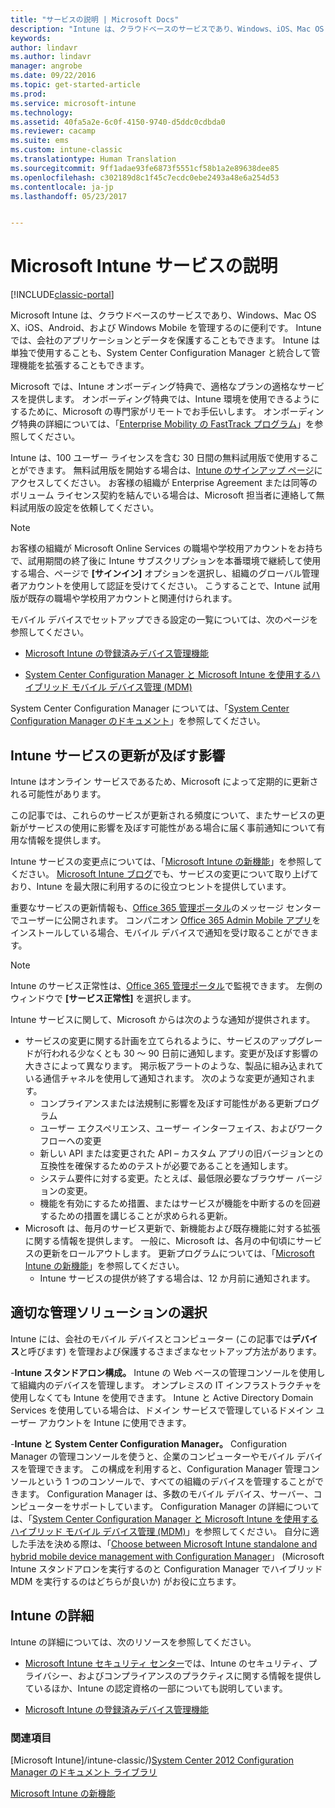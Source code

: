 ```yaml
---
title: "サービスの説明 | Microsoft Docs"
description: "Intune は、クラウドベースのサービスであり、Windows、iOS、Mac OS X、Android、および Windows Mobile デバイスを管理するのに便利です。"
keywords: 
author: lindavr
ms.author: lindavr
manager: angrobe
ms.date: 09/22/2016
ms.topic: get-started-article
ms.prod: 
ms.service: microsoft-intune
ms.technology: 
ms.assetid: 40fa5a2e-6c0f-4150-9740-d5ddc0cdbda0
ms.reviewer: cacamp
ms.suite: ems
ms.custom: intune-classic
ms.translationtype: Human Translation
ms.sourcegitcommit: 9ff1adae93fe6873f5551cf58b1a2e89638dee85
ms.openlocfilehash: c302189d8c1f45c7ecdc0ebe2493a48e6a254d53
ms.contentlocale: ja-jp
ms.lasthandoff: 05/23/2017


---
```


# <a name="microsoft-intune-service-description"></a>Microsoft Intune サービスの説明

[!INCLUDE[classic-portal](../includes/classic-portal.md)]

Microsoft Intune は、クラウドベースのサービスであり、Windows、Mac OS X、iOS、Android、および Windows Mobile を管理するのに便利です。 Intune では、会社のアプリケーションとデータを保護することもできます。 Intune は単独で使用することも、System Center Configuration Manager と統合して管理機能を拡張することもできます。

Microsoft では、Intune オンボーディング特典で、適格なプランの適格なサービスを提供します。 オンボーディング特典では、Intune 環境を使用できるようにするために、Microsoft の専門家がリモートでお手伝いします。 オンボーディング特典の詳細については、「[Enterprise Mobility の FastTrack プログラム](http://go.microsoft.com/fwlink/?LinkId=619281)」を参照してください。

Intune は、100 ユーザー ライセンスを含む 30 日間の無料試用版で使用することができます。 無料試用版を開始する場合は、[Intune のサインアップ ページ](https://www.microsoft.com/server-cloud/products/microsoft-intune/)にアクセスしてください。 お客様の組織が Enterprise Agreement または同等のボリューム ライセンス契約を結んでいる場合は、Microsoft 担当者に連絡して無料試用版の設定を依頼してください。

> [!NOTE]
> お客様の組織が Microsoft Online Services の職場や学校用アカウントをお持ちで、試用期間の終了後に Intune サブスクリプションを本番環境で継続して使用する場合、ページで **[サインイン]** オプションを選択し、組織のグローバル管理者アカウントを使用して認証を受けてください。 こうすることで、Intune 試用版が既存の職場や学校用アカウントと関連付けられます。

モバイル デバイスでセットアップできる設定の一覧については、次のページを参照してください。

-   [Microsoft Intune の登録済みデバイス管理機能](/intune-classic/get-started/mobile-device-management-capabilities-in-microsoft-intune)

-   [System Center Configuration Manager と Microsoft Intune を使用するハイブリッド モバイル デバイス管理 (MDM)](https://technet.microsoft.com/library/mt627883.aspx)

System Center Configuration Manager については、「[System Center Configuration Manager のドキュメント](https://technet.microsoft.com/library/mt346023.aspx)」を参照してください。

## <a name="learn-how-intune-service-updates-affect-you"></a>Intune サービスの更新が及ぼす影響
Intune はオンライン サービスであるため、Microsoft によって定期的に更新される可能性があります。

この記事では、これらのサービスが更新される頻度について、またサービスの更新がサービスの使用に影響を及ぼす可能性がある場合に届く事前通知について有用な情報を提供します。

Intune サービスの変更点については、「[Microsoft Intune の新機能](/intune-classic/deploy-use/whats-new-in-microsoft-intune)」を参照してください。 [Microsoft Intune ブログ](http://blogs.technet.com/b/microsoftintune/)でも、サービスの変更について取り上げており、Intune を最大限に利用するのに役立つヒントを提供しています。

重要なサービスの更新情報も、[Office 365 管理ポータル](https://portal.office.com/Admin/Default.aspx)のメッセージ センターでユーザーに公開されます。 コンパニオン [Office 365 Admin Mobile アプリ](https://support.office.com/article/Office-365-Admin-Mobile-App-e16f6421-2a1a-4142-bf9d-9846600a060a)をインストールしている場合、モバイル デバイスで通知を受け取ることができます。

> [!NOTE]
> Intune のサービス正常性は、[Office 365 管理ポータル](https://portal.office.com/Admin/Default.aspx)で監視できます。 左側のウィンドウで **[サービス正常性]** を選択します。  

Intune サービスに関して、Microsoft からは次のような通知が提供されます。
-   サービスの変更に関する計画を立てられるように、サービスのアップグレードが行われる少なくとも 30 ～ 90 日前に通知します。変更が及ぼす影響の大きさによって異なります。 掲示板アラートのような、製品に組み込まれている通信チャネルを使用して通知されます。 次のような変更が通知されます。
    * コンプライアンスまたは法規制に影響を及ぼす可能性がある更新プログラム
    * ユーザー エクスペリエンス、ユーザー インターフェイス、およびワークフローへの変更
    * 新しい API または変更された API – カスタム アプリの旧バージョンとの互換性を確保するためのテストが必要であることを通知します。
    * システム要件に対する変更。たとえば、最低限必要なブラウザー バージョンの変更。
    * 機能を有効にするため措置、またはサービスが機能を中断するのを回避するための措置を講じることが求められる更新。
-   Microsoft は、毎月のサービス更新で、新機能および既存機能に対する拡張に関する情報を提供します。 一般に、Microsoft は、各月の中旬頃にサービスの更新をロールアウトします。 更新プログラムについては、「[Microsoft Intune の新機能](/intune-classic/deploy-use/whats-new-in-microsoft-intune)」を参照してください。
    -   Intune サービスの提供が終了する場合は、12 か月前に通知されます。

## <a name="choose-the-management-solution-thats-right-for-you"></a>適切な管理ソリューションの選択
Intune には、会社のモバイル デバイスとコンピューター (この記事では**デバイス**と呼びます) を管理および保護するさまざまなセットアップ方法があります。

-**Intune スタンドアロン構成。** Intune の Web ベースの管理コンソールを使用して組織内のデバイスを管理します。 オンプレミスの IT インフラストラクチャを使用しなくても Intune を使用できます。 Intune と Active Directory Domain Services を使用している場合は、ドメイン サービスで管理しているドメイン ユーザー アカウントを Intune に使用できます。

-**Intune と System Center Configuration Manager。** Configuration Manager の管理コンソールを使うと、企業のコンピューターやモバイル デバイスを管理できます。 この構成を利用すると、Configuration Manager 管理コンソールという 1 つのコンソールで、すべての組織のデバイスを管理することができます。 Configuration Manager は、多数のモバイル デバイス、サーバー、コンピューターをサポートしています。 Configuration Manager の詳細については、「[System Center Configuration Manager と Microsoft Intune を使用するハイブリッド モバイル デバイス管理 (MDM)](https://technet.microsoft.com/library/mt627883.aspx)」を参照してください。 自分に適した手法を決める際は、「[Choose between Microsoft Intune standalone and hybrid mobile device management with Configuration Manager](https://technet.microsoft.com/library/mt706478.aspx)」 (Microsoft Intune スタンドアロンを実行するのと Configuration Manager でハイブリッド MDM を実行するのはどちらが良いか) がお役に立ちます。


## <a name="learn-more-about-intune"></a>Intune の詳細
Intune の詳細については、次のリソースを参照してください。

- [Microsoft Intune セキュリティ センター](https://www.microsoft.com/server-cloud/products/intune-trust-center/)では、Intune のセキュリティ、プライバシー、およびコンプライアンスのプラクティスに関する情報を提供しているほか、Intune の認定資格の一部についても説明しています。

- [Microsoft Intune の登録済みデバイス管理機能](/intune-classic/get-started/mobile-device-management-capabilities-in-microsoft-intune)

### <a name="see-also"></a>関連項目
[Microsoft Intune]/intune-classic/)[System Center 2012 Configuration Manager のドキュメント ライブラリ](https://technet.microsoft.com/library/gg682041.aspx)

[Microsoft Intune の新機能](/intune-classic/deploy-use/whats-new-in-microsoft-intune)

